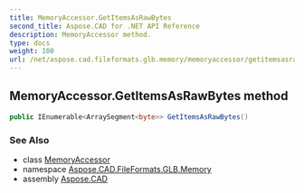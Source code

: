 ```yaml
---
title: MemoryAccessor.GetItemsAsRawBytes
second_title: Aspose.CAD for .NET API Reference
description: MemoryAccessor method. 
type: docs
weight: 100
url: /net/aspose.cad.fileformats.glb.memory/memoryaccessor/getitemsasrawbytes/
---
```

## MemoryAccessor.GetItemsAsRawBytes method

```csharp
public IEnumerable<ArraySegment<byte>> GetItemsAsRawBytes()
```

### See Also

* class [MemoryAccessor](../)
* namespace [Aspose.CAD.FileFormats.GLB.Memory](../../memoryaccessor/)
* assembly [Aspose.CAD](../../../)


